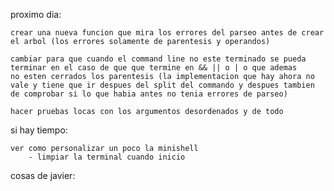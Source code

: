 proximo dia:

	crear una nueva funcion que mira los errores del parseo antes de crear el arbol (los errores solamente de parentesis y operandos)

	cambiar para que cuando el command line no este terminado se pueda terminar en el caso de que que termine en && || o | o que ademas
	no esten cerrados los parentesis (la implementacion que hay ahora no vale y tiene que ir despues del split del commando y despues tambien de comprobar si lo que habia antes no tenia errores de parseo)

	hacer pruebas locas con los argumentos desordenados y de todo
	


si hay tiempo:

	ver como personalizar un poco la minishell
		- limpiar la terminal cuando inicio
		

	
cosas de javier:
